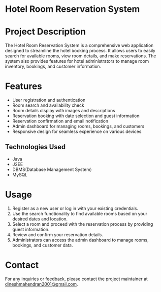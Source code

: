 # Hotel Room Reservation System

# Project Description
The Hotel Room Reservation System is a comprehensive web application designed to streamline the hotel booking process. It allows users to easily search for available rooms, view room details, and make reservations. The system also provides features for hotel administrators to manage room inventory, bookings, and customer information.

# Features
- User registration and authentication
- Room search and availability check
- Room details display with images and descriptions
- Reservation booking with date selection and guest information
- Reservation confirmation and email notification
- Admin dashboard for managing rooms, bookings, and customers
- Responsive design for seamless experience on various devices

## Technologies Used
- Java
- J2EE
- DBMS(Database Management System)
- MySQL

# Usage
1. Register as a new user or log in with your existing credentials.
2. Use the search functionality to find available rooms based on your desired dates and location.
3. Select a room and proceed with the reservation process by providing guest information.
4. Review and confirm your reservation details.
5. Administrators can access the admin dashboard to manage rooms, bookings, and customer data.

# Contact
For any inquiries or feedback, please contact the project maintainer at [dineshmahendran2001@gmail.com](mailto:dineshmahendran2001@gmail.com).
